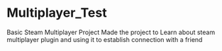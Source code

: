# Multiplayer_Test

Basic Steam Multiplayer Project 
Made the project to Learn about steam multiplayer plugin and using it to establish connection with a friend
